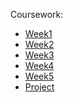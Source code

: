 Coursework: 
* [Week1](https://github.com/Mahendra687/Week1_Coding)
* [Week2](https://github.com/Mahendra687/Week2_coding)
* [Week3](https://github.com/Mahendra687/Week3_coding)
* [Week4](https://github.com/Mahendra687/Week4_coding)
* [Week5]()
* [Project]()

